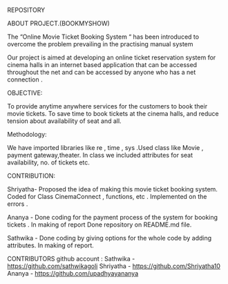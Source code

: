 REPOSITORY

ABOUT PROJECT.(BOOKMYSHOW)

The “Online Movie Ticket Booking System “ has been introduced to overcome the problem prevailing in the practising manual system

Our project is aimed at developing an online ticket reservation system for cinema halls in an internet based application that can be accessed throughout the net and can be accessed by anyone who has a net connection .

OBJECTIVE:

To provide anytime anywhere services for the customers to book their movie tickets. To save time to book tickets at the cinema halls, and reduce tension about availability of seat and all.

Methodology:

We have imported libraries like re , time , sys .Used class like Movie , payment gateway,theater. In class we included attributes for seat availability, no. of tickets etc.


CONTRIBUTION:

Shriyatha- Proposed the idea of making this movie ticket booking system. Coded for Class CinemaConnect , functions, etc . Implemented on the errors .

Ananya - Done coding for the payment process of the system for booking tickets . In making of report Done repository on README.md file.

Sathwika - Done coding by giving options for the whole code by adding attributes. In making of report.

CONTRIBUTORS github account :
Sathwika - https://github.com/sathwikagoli 
Shriyatha - https://github.com/Shriyatha10 
Ananya - https://github.com/upadhyayananya
